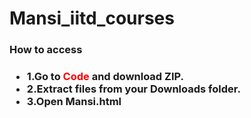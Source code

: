 # Mansi_iitd_courses

<h3>How to access<h3>
<ul>
  <li>1.Go to <span style="color: #ff0000">Code</span> and download ZIP.</li>
  <li>2.Extract files from your Downloads folder.</li>
  <li>3.Open Mansi.html</li>
</ul>
